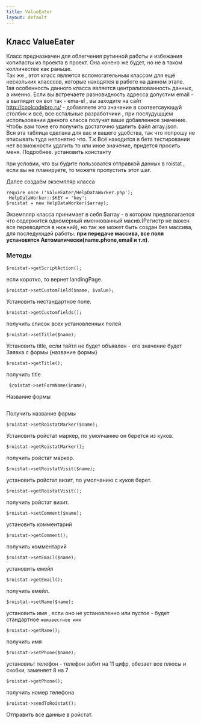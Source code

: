 ```yaml
---
title: ValueEater
layout: default
---
```

## Класс ValueEater ##
Класс предназначен для облегчения рутинной работы  и избежания копипасты из проекта в проект. Она конено же будет,
но не в таком колличестве как раньше.  
Так же , этот класс является вспомогательным классом для ещё нескольких класссов, которые находятся в работе на данном этапе.  
1ая особенность данного класса является централизованность данных, а именно. 
Если вы встречаете  разновидность адресса допустим email  - а выглядит он вот так - ema-el , вы заходите на сайт 
http://coolcodebro.ru/  - добавляете это значение  в соответсвующуй столбик и всё, все остальные разработчики , при послудущщем
использовании данного класса  получат ваше добавленное значение. Чтобы вам тоже его получить достаточно удалить файл array.json.  
Вся эта таблица сделана для вас и вашего удобства, так что попрошу не вписывать туда непонятно что. Т.к Всё находится в бета тестировании
нет возможности удалить то или иное значение, придется просить меня.
Подробнее.   установить константу 


при условии, что вы будите пользоватся отправкой данных в roistat , если вы не планируете, то можете пропустить этот шаг.

Далее создаём экземпляр класса 
``` 
require_once ('ValueEater/HelpDataWorker.php'); 
 HelpDataWorker::$KEY = 'key';
$roistat = new HelpDataWorker($array); 

```




Экземпляр класса принимает в себя $array -  в котором предполагается что содержится одномерный именнованный масив.(Регистр не важен
все переводится в нижний), но так же может быть создан без  массива, для последующей работы. **при передаче массива, все поля установятся Автоматически(name.phone,email и т.п)**.
### Методы ###

```
$roistat->getScriptAction();
```
если коротко, то вернет landingPage.

```
$roistat->setCustomField($name, $value);
```
Установить нестандартное поле.

```
$roistat->getCustomfields();
```
получить список всех установленных полей


```
$roistat->setTitle($name);
```
Установить title, если тайтл не будет объявлен - его значение будет Заявка с формы {название формы}
```
$roistat->getTitle();
```
получить title

```
 $roistat->setFormName($name);
 ```
Название формы 

```$roistat->getFormName();
```
Получить название формы 
```
$roistat->setRoistatMarker($name);
```
Установить ройстат маркер, по умолчанию он берется из куков.

```
$roistat->getRoistatMarker();
```
получить ройстат маркер.
```
$roistat->setRoistatVisit($name);
```
установить ройстат визит, по умолчанию с куков берет.

```
$roistat->getRoistatVisit();
```
получить ройстат визит.

```
$roistat->setComment($name);
```
установить комментарий 
```
$roistat->getComment();
```
получить комментарий
```
$roistat->setEmail($name);
```
установить емейл
```
$roistat->getEmail();
```
получить емейл.
```
$roistat->setName($name);
```
установить имя , если оно не установленно или пустое - будет  стандартное ```неизвестное имя ```

```
$roistat->getName();
```
получить имя 
```
$roistat->setPhone($name);
```
установиьт телефон  - телефон забит на 11 цифр, обезает все плюсы и  скобки, заменяет 8 на 7

```
$roistat->getPhone();
```
получить номер телефона

```
$roistat->sendToRoistat();
```
Отправить все данные в ройстат.



